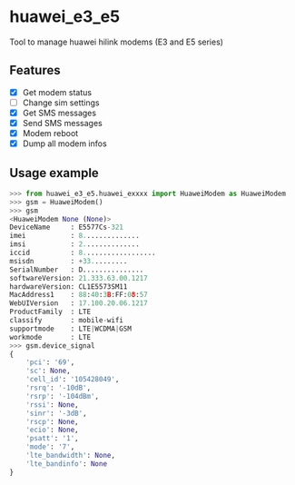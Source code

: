 # huawei_e3_e5
Tool to manage huawei hilink modems (E3 and E5 series)


## Features

- [x] Get modem status
- [ ] Change sim settings
- [x] Get SMS messages
- [x] Send SMS messages
- [x] Modem reboot
- [x] Dump all modem infos

## Usage example

```python
>>> from huawei_e3_e5.huawei_exxxx import HuaweiModem as HuaweiModem
>>> gsm = HuaweiModem()
>>> gsm
<HuaweiModem None (None)>
DeviceName     : E5577Cs-321
imei           : 8..............
imsi           : 2..............
iccid          : 8..................
msisdn         : +33.........
SerialNumber   : D...............
softwareVersion: 21.333.63.00.1217
hardwareVersion: CL1E5573SM11
MacAddress1    : 88:40:3B:FF:08:57
WebUIVersion   : 17.100.20.06.1217
ProductFamily  : LTE
classify       : mobile-wifi
supportmode    : LTE|WCDMA|GSM
workmode       : LTE
>>> gsm.device_signal
{
    'pci': '69',
    'sc': None,
    'cell_id': '105428049',
    'rsrq': '-10dB',
    'rsrp': '-104dBm',
    'rssi': None,
    'sinr': '-3dB',
    'rscp': None,
    'ecio': None,
    'psatt': '1',
    'mode': '7',
    'lte_bandwidth': None,
    'lte_bandinfo': None
}
```

